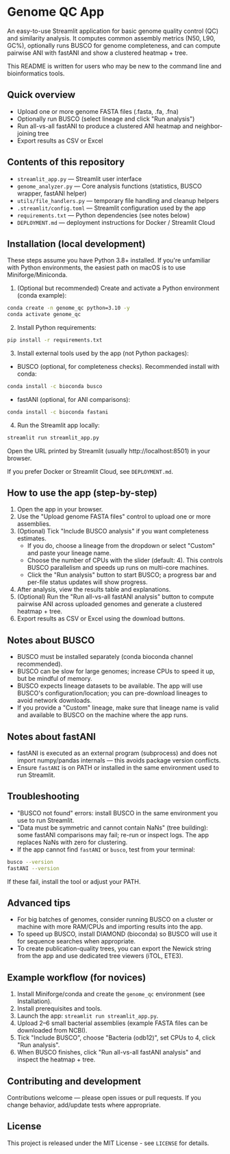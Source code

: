 # Genome QC App

An easy-to-use Streamlit application for basic genome quality control (QC) and similarity analysis. It computes common assembly metrics (N50, L90, GC%), optionally runs BUSCO for genome completeness, and can compute pairwise ANI with fastANI and show a clustered heatmap + tree.

This README is written for users who may be new to the command line and bioinformatics tools.

## Quick overview

- Upload one or more genome FASTA files (.fasta, .fa, .fna)
- Optionally run BUSCO (select lineage and click "Run analysis")
- Run all-vs-all fastANI to produce a clustered ANI heatmap and neighbor-joining tree
- Export results as CSV or Excel

## Contents of this repository

- `streamlit_app.py` — Streamlit user interface
- `genome_analyzer.py` — Core analysis functions (statistics, BUSCO wrapper, fastANI helper)
- `utils/file_handlers.py` — temporary file handling and cleanup helpers
- `.streamlit/config.toml` — Streamlit configuration used by the app
- `requirements.txt` — Python dependencies (see notes below)
- `DEPLOYMENT.md` — deployment instructions for Docker / Streamlit Cloud

## Installation (local development)

These steps assume you have Python 3.8+ installed. If you're unfamiliar with Python environments, the easiest path on macOS is to use Miniforge/Miniconda.

1. (Optional but recommended) Create and activate a Python environment (conda example):

```bash
conda create -n genome_qc python=3.10 -y
conda activate genome_qc
```

2. Install Python requirements:

```bash
pip install -r requirements.txt
```

3. Install external tools used by the app (not Python packages):

- BUSCO (optional, for completeness checks). Recommended install with conda:

```bash
conda install -c bioconda busco
```

- fastANI (optional, for ANI comparisons):

```bash
conda install -c bioconda fastani
```

4. Run the Streamlit app locally:

```bash
streamlit run streamlit_app.py
```

Open the URL printed by Streamlit (usually http://localhost:8501) in your browser.

If you prefer Docker or Streamlit Cloud, see `DEPLOYMENT.md`.

## How to use the app (step-by-step)

1. Open the app in your browser.
2. Use the "Upload genome FASTA files" control to upload one or more assemblies.
3. (Optional) Tick "Include BUSCO analysis" if you want completeness estimates.
   - If you do, choose a lineage from the dropdown or select "Custom" and paste your lineage name.
   - Choose the number of CPUs with the slider (default: 4). This controls BUSCO parallelism and speeds up runs on multi-core machines.
   - Click the "Run analysis" button to start BUSCO; a progress bar and per-file status updates will show progress.
4. After analysis, view the results table and explanations.
5. (Optional) Run the "Run all-vs-all fastANI analysis" button to compute pairwise ANI across uploaded genomes and generate a clustered heatmap + tree.
6. Export results as CSV or Excel using the download buttons.

## Notes about BUSCO

- BUSCO must be installed separately (conda bioconda channel recommended).
- BUSCO can be slow for large genomes; increase CPUs to speed it up, but be mindful of memory.
- BUSCO expects lineage datasets to be available. The app will use BUSCO's configuration/location; you can pre-download lineages to avoid network downloads.
- If you provide a "Custom" lineage, make sure that lineage name is valid and available to BUSCO on the machine where the app runs.

## Notes about fastANI

- fastANI is executed as an external program (subprocess) and does not import numpy/pandas internals — this avoids package version conflicts.
- Ensure `fastANI` is on PATH or installed in the same environment used to run Streamlit.

## Troubleshooting

- "BUSCO not found" errors: install BUSCO in the same environment you use to run Streamlit.
- "Data must be symmetric and cannot contain NaNs" (tree building): some fastANI comparisons may fail; re-run or inspect logs. The app replaces NaNs with zero for clustering.
- If the app cannot find `fastANI` or `busco`, test from your terminal:

```bash
busco --version
fastANI --version
```

If these fail, install the tool or adjust your PATH.

## Advanced tips

- For big batches of genomes, consider running BUSCO on a cluster or machine with more RAM/CPUs and importing results into the app.
- To speed up BUSCO, install DIAMOND (bioconda) so BUSCO will use it for sequence searches when appropriate.
- To create publication-quality trees, you can export the Newick string from the app and use dedicated tree viewers (iTOL, ETE3).

## Example workflow (for novices)

1. Install Miniforge/conda and create the `genome_qc` environment (see Installation).
2. Install prerequisites and tools.
3. Launch the app: `streamlit run streamlit_app.py`.
4. Upload 2–6 small bacterial assemblies (example FASTA files can be downloaded from NCBI).
5. Tick "Include BUSCO", choose "Bacteria (odb12)", set CPUs to 4, click "Run analysis".
6. When BUSCO finishes, click "Run all-vs-all fastANI analysis" and inspect the heatmap + tree.

## Contributing and development

Contributions welcome — please open issues or pull requests. If you change behavior, add/update tests where appropriate.

## License

This project is released under the MIT License - see `LICENSE` for details.
